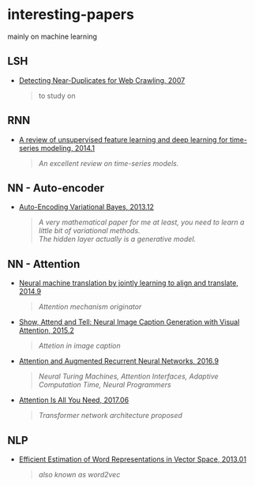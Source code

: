 # interesting-papers
mainly on machine learning

## LSH
* [Detecting Near-Duplicates for Web Crawling, 2007](http://www2007.cpsc.ucalgary.ca/papers/paper215.pdf)
  > to study on

## RNN
* [A review of unsupervised feature learning and deep learning for time-series modeling, 2014.1](http://romisatriawahono.net/lecture/rm/survey/machine%20learning/Langkvist%20-%20Deep%20Learning%20for%20Time%20Series%20Modeling%20-%202014.pdf)
  > *An excellent review on time-series models.*

## NN - Auto-encoder
* [Auto-Encoding Variational Bayes, 2013.12](https://arxiv.org/pdf/1312.6114.pdf)  
  > *A very mathematical paper for me at least, you need to learn a little bit of variational methods.*  
  > *The hidden layer actually is a generative model.*

## NN - Attention
* [Neural machine translation by jointly learning to align and translate, 2014.9](https://arxiv.org/pdf/1409.0473.pdf)  
  > *Attention mechanism originator*
* [Show, Attend and Tell: Neural Image Caption Generation with Visual Attention, 2015.2](http://proceedings.mlr.press/v37/xuc15.pdf)  
  > *Attetion in image caption*
* [Attention and Augmented Recurrent Neural Networks, 2016.9](https://distill.pub/2016/augmented-rnns/)  
  > *Neural Turing Machines, Attention Interfaces, Adaptive Computation Time, Neural Programmers*
* [Attention Is All You Need, 2017.06](http://papers.nips.cc/paper/7181-attention-is-all-you-need.pdf)  
  > *Transformer network architecture proposed*

## NLP
* [Efficient Estimation of Word Representations in Vector Space, 2013.01](https://papers.nips.cc/paper/5021-distributed-representations-of-words-and-phrases-and-their-compositionality.pdf)  
  > *also known as word2vec*
